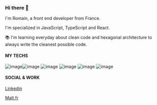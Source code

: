 ### Hi there 👋

I'm Romain, a front end developer from France.

I'm specialized in JavaScript, TypeScript and React.

📚 I'm learning everyday about clean code and hexagonal architecture to always write the cleanest possible code.

#### MY TECHS 
![image](https://user-images.githubusercontent.com/68992798/114865723-82884500-9da7-11eb-9dd4-fa9df9a782e1.png)![image](https://user-images.githubusercontent.com/68992798/114865743-8b791680-9da7-11eb-8338-201bcd4b1557.png)
![image](https://user-images.githubusercontent.com/68992798/114865762-93d15180-9da7-11eb-8984-20ea60e68452.png)
![image](https://user-images.githubusercontent.com/68992798/114865776-99c73280-9da7-11eb-9f9b-1feeb4679b27.png)
![image](https://user-images.githubusercontent.com/68992798/114865788-9e8be680-9da7-11eb-9ccf-43c03f2aaa1d.png)
![image](https://user-images.githubusercontent.com/68992798/114865815-a51a5e00-9da7-11eb-9c76-a2fd37e3a02b.png)


#### SOCIAL & WORK
<a href="https://www.linkedin.com/in/romain-desson-935466168/">Linkedin</a>

<a href ="https://www.malt.fr/profile/romaindesson">Malt.fr</a>
